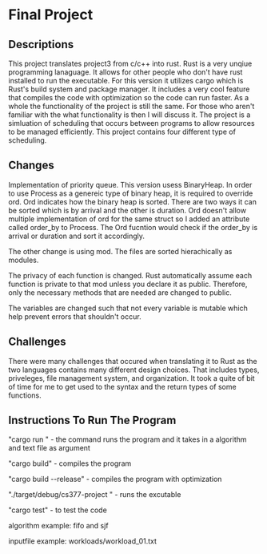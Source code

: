 # Final Project

## Descriptions
  This project translates project3 from c/c++ into rust. Rust is a very unqiue programming lanaguage. It allows for other people who don't have rust installed to run the executable. For this version it utilizes cargo which is Rust's build system and package manager. It includes a very cool feature that compiles the code with optimization so the code can run faster. As a whole the functionality of the project is still the same. For those who aren't familiar with the what functionality is then I will discuss it. The project is a simluation of scheduling that occurs between programs to allow resources to be managed efficiently. This project contains four different type of scheduling.

## Changes
  Implementation of priority queue. This version usess BinaryHeap. In order to use Process as a genereic type of binary heap, it is required to override ord. Ord indicates how the binary heap is sorted. There are two ways it can be sorted which is by arrival and the other is duration. Ord doesn't allow multiple implementation of ord for the same struct so I added an attribute called order_by to Process. The Ord fucntion would check if the order_by is arrival or duration and sort it accordingly.

  The other change is using mod. The files are sorted hierachically as modules.

  The privacy of each function is changed. Rust automatically assume each function is private to that mod unless you declare it as public. Therefore, only the necessary methods that are needed are changed to public.

  The variables are changed such that not every variable is mutable which help prevent errors that shouldn't occur.

## Challenges
  There were many challenges that occured when translating it to Rust as the two languages contains many different design choices. That includes types, priveleges, file management system, and organization. It took a quite of bit of time for me to get used to the syntax and the return types of some functions. 

## Instructions To Run The Program
  
  "cargo run <algorithm> <inputfile>" - the command runs the program and it takes in a algorithm and text file as argument

  "cargo build" - compiles the program

  "cargo build --release" - compiles the program with optimization

  "./target/debug/cs377-project <algorithm> <inputfile>" - runs the excutable

  "cargo test" - to test the code

  algorithm example: fifo and sjf

  inputfile example: workloads/workload_01.txt